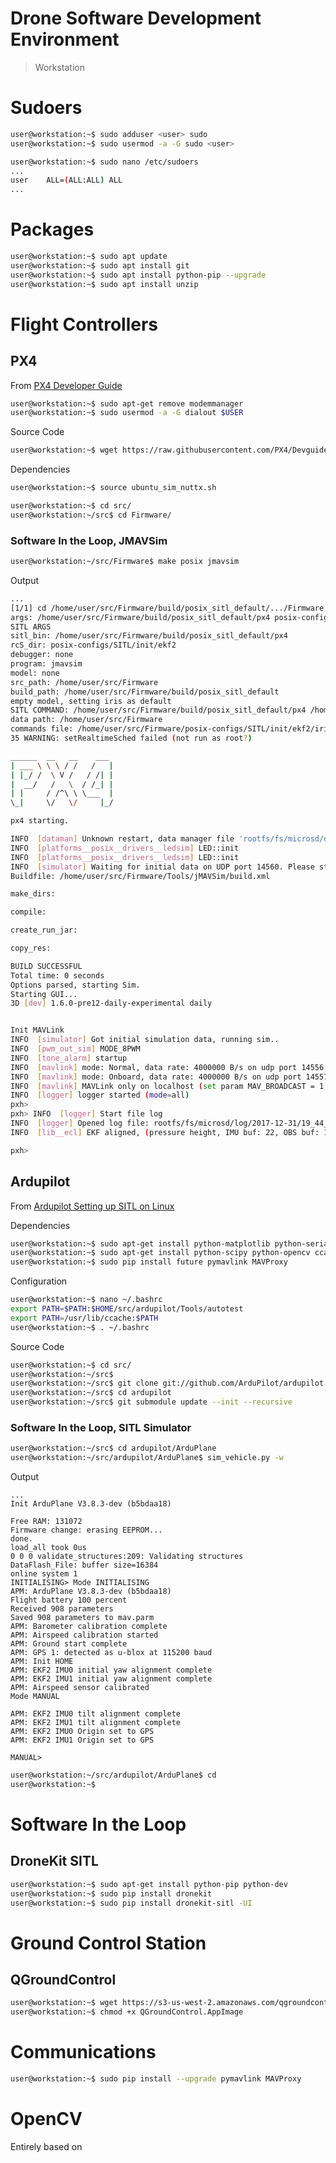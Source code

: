 # Drone Software Development Environment

> Workstation

# Sudoers

```sh
user@workstation:~$ sudo adduser <user> sudo
user@workstation:~$ sudo usermod -a -G sudo <user>
```

```sh
user@workstation:~$ sudo nano /etc/sudoers
...
user    ALL=(ALL:ALL) ALL
...
```

# Packages

```sh
user@workstation:~$ sudo apt update
user@workstation:~$ sudo apt install git
user@workstation:~$ sudo apt install python-pip --upgrade
user@workstation:~$ sudo apt install unzip
```

# Flight Controllers

## PX4

From [PX4 Developer Guide](https://dev.px4.io/en/setup/getting_started.html)

```sh
user@workstation:~$ sudo apt-get remove modemmanager
user@workstation:~$ sudo usermod -a -G dialout $USER
```

Source Code

```sh
user@workstation:~$ wget https://raw.githubusercontent.com/PX4/Devguide/master/build_scripts/ubuntu_sim_nuttx.sh
```

Dependencies

```sh
user@workstation:~$ source ubuntu_sim_nuttx.sh
```

```sh
user@workstation:~$ cd src/
user@workstation:~/src$ cd Firmware/
```

### Software In the Loop, JMAVSim

```sh
user@workstation:~/src/Firmware$ make posix jmavsim
```

Output

```sh
...
[1/1] cd /home/user/src/Firmware/build/posix_sitl_default/.../Firmware /home/user/src/Firmware/build/posix_sitl_default
args: /home/user/src/Firmware/build/posix_sitl_default/px4 posix-configs/SITL/init/ekf2 none jmavsim none /home/user/src/Firmware /home/user/src/Firmware/build/posix_sitl_default
SITL ARGS
sitl_bin: /home/user/src/Firmware/build/posix_sitl_default/px4
rcS_dir: posix-configs/SITL/init/ekf2
debugger: none
program: jmavsim
model: none
src_path: /home/user/src/Firmware
build_path: /home/user/src/Firmware/build/posix_sitl_default
empty model, setting iris as default
SITL COMMAND: /home/user/src/Firmware/build/posix_sitl_default/px4 /home/user/src/Firmware /home/user/src/Firmware/posix-configs/SITL/init/ekf2/iris
data path: /home/user/src/Firmware
commands file: /home/user/src/Firmware/posix-configs/SITL/init/ekf2/iris
35 WARNING: setRealtimeSched failed (not run as root?)

______  __   __    ___ 
| ___ \ \ \ / /   /   |
| |_/ /  \ V /   / /| |
|  __/   /   \  / /_| |
| |     / /^\ \ \___  |
\_|     \/   \/     |_/

px4 starting.

INFO  [dataman] Unknown restart, data manager file 'rootfs/fs/microsd/dataman' size is 11405132 bytes
INFO  [platforms__posix__drivers__ledsim] LED::init
INFO  [platforms__posix__drivers__ledsim] LED::init
INFO  [simulator] Waiting for initial data on UDP port 14560. Please start the flight simulator to proceed..
Buildfile: /home/user/src/Firmware/Tools/jMAVSim/build.xml

make_dirs:

compile:

create_run_jar:

copy_res:

BUILD SUCCESSFUL
Total time: 0 seconds
Options parsed, starting Sim.
Starting GUI...
3D [dev] 1.6.0-pre12-daily-experimental daily


Init MAVLink
INFO  [simulator] Got initial simulation data, running sim..
INFO  [pwm_out_sim] MODE_8PWM
INFO  [tone_alarm] startup
INFO  [mavlink] mode: Normal, data rate: 4000000 B/s on udp port 14556 remote port 14550
INFO  [mavlink] mode: Onboard, data rate: 4000000 B/s on udp port 14557 remote port 14540
INFO  [mavlink] MAVLink only on localhost (set param MAV_BROADCAST = 1 to enable network)
INFO  [logger] logger started (mode=all)
pxh> 
pxh> INFO  [logger] Start file log
INFO  [logger] Opened log file: rootfs/fs/microsd/log/2017-12-31/19_44_38.ulg
INFO  [lib__ecl] EKF aligned, (pressure height, IMU buf: 22, OBS buf: 14)

pxh>
```

## Ardupilot

From [Ardupilot Setting up SITL on Linux](http://ardupilot.org/dev/docs/setting-up-sitl-on-linux.html)

Dependencies

```sh
user@workstation:~$ sudo apt-get install python-matplotlib python-serial python-wxgtk3.0 python-wxtools python-lxml
user@workstation:~$ sudo apt-get install python-scipy python-opencv ccache gawk git python-pip python-pexpect
user@workstation:~$ sudo pip install future pymavlink MAVProxy
```

Configuration

```sh
user@workstation:~$ nano ~/.bashrc
export PATH=$PATH:$HOME/src/ardupilot/Tools/autotest
export PATH=/usr/lib/ccache:$PATH
user@workstation:~$ . ~/.bashrc
```

Source Code

```sh
user@workstation:~$ cd src/
user@workstation:~/src$ 
user@workstation:~/src$ git clone git://github.com/ArduPilot/ardupilot.git
user@workstation:~/src$ cd ardupilot
user@workstation:~/src$ git submodule update --init --recursive
```

### Software In the Loop, SITL Simulator

```sh
user@workstation:~/src$ cd ardupilot/ArduPlane
user@workstation:~/src/ardupilot/ArduPlane$ sim_vehicle.py -w
```

Output

```
...
Init ArduPlane V3.8.3-dev (b5bdaa18)

Free RAM: 131072
Firmware change: erasing EEPROM...
done.
load_all took 0us
0 0 0 validate_structures:209: Validating structures
DataFlash_File: buffer size=16384
online system 1
INITIALISING> Mode INITIALISING
APM: ArduPlane V3.8.3-dev (b5bdaa18)
Flight battery 100 percent
Received 908 parameters
Saved 908 parameters to mav.parm
APM: Barometer calibration complete
APM: Airspeed calibration started
APM: Ground start complete
APM: GPS 1: detected as u-blox at 115200 baud
APM: Init HOME
APM: EKF2 IMU0 initial yaw alignment complete
APM: EKF2 IMU1 initial yaw alignment complete
APM: Airspeed sensor calibrated
Mode MANUAL

APM: EKF2 IMU0 tilt alignment complete
APM: EKF2 IMU1 tilt alignment complete
APM: EKF2 IMU0 Origin set to GPS
APM: EKF2 IMU1 Origin set to GPS

MANUAL> 
```

```sh
user@workstation:~/src/ardupilot/ArduPlane$ cd
user@workstation:~$ 
```

# Software In the Loop

## DroneKit SITL

```sh
user@workstation:~$ sudo apt-get install python-pip python-dev
user@workstation:~$ sudo pip install dronekit
user@workstation:~$ sudo pip install dronekit-sitl -UI
```

# Ground Control Station

## QGroundControl

```sh
user@workstation:~$ wget https://s3-us-west-2.amazonaws.com/qgroundcontrol/latest/QGroundControl.AppImage
user@workstation:~$ chmod +x QGroundControl.AppImage
```

# Communications

```sh
user@workstation:~$ sudo pip install --upgrade pymavlink MAVProxy
```

# OpenCV

Entirely based on [](https://reyes-fred.gitbooks.io/xiaomin/content/chapter1/installing-opencv-330-on-ubuntu-1604-lts.html)